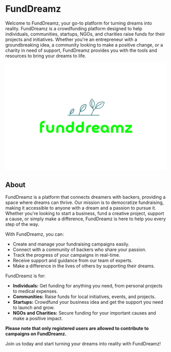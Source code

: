 # FundDreamz

Welcome to FundDreamz, your go-to platform for turning dreams into reality. FundDreamz is a crowdfunding platform designed to help individuals, communities, startups, NGOs, and charities raise funds for their projects and initiatives. Whether you're an entrepreneur with a groundbreaking idea, a community looking to make a positive change, or a charity in need of support, FundDreamz provides you with the tools and resources to bring your dreams to life.

![FundDreamz Logo](asset/logo.png)

## About

FundDreamz is a platform that connects dreamers with backers, providing a space where dreams can thrive. Our mission is to democratize fundraising, making it accessible to anyone with a dream and a passion to pursue it. Whether you're looking to start a business, fund a creative project, support a cause, or simply make a difference, FundDreamz is here to help you every step of the way.

With FundDreamz, you can:

- Create and manage your fundraising campaigns easily.
- Connect with a community of backers who share your passion.
- Track the progress of your campaigns in real-time.
- Receive support and guidance from our team of experts.
- Make a difference in the lives of others by supporting their dreams.

FundDreamz is for:

- **Individuals:** Get funding for anything you need, from personal projects to medical expenses.
- **Communities:** Raise funds for local initiatives, events, and projects.
- **Startups:** Crowdfund your business idea and get the support you need to launch and grow.
- **NGOs and Charities:** Secure funding for your important causes and make a positive impact.

**Please note that only registered users are allowed to contribute to campaigns on FundDreamz.**

Join us today and start turning your dreams into reality with FundDreamz!

